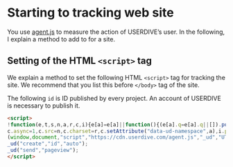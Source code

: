# Starting to tracking web site

You use [agent.js](https://cdn.userdive.com/agent.js) to measure the action of USERDIVE’s user.
In the following, I explain a method to add to for a site.

## Setting of the HTML `<script>` tag

We explain a method to set the following HTML `<script>` tag for tracking the site.
We recommend that you list this before `</body>` tag of the site.

The following `id` is ID published by every project.
An account of USERDIVE is necessary to publish it.

```html
<script>
!function(e,t,s,n,a,r,c,i){e[a]=e[a]||function(){(e[a].q=e[a].q||[]).push(arguments)},c=t.createElement(s),i=t.getElementsByTagName(s)[0],
c.async=1,c.src=n,c.charset=r,c.setAttribute("data-ud-namespace",a),i.parentNode.insertBefore(c,i)}
(window,document,"script","https://cdn.userdive.com/agent.js","_ud","UTF-8");
_ud("create","id","auto");
_ud("send","pageview");
</script>
```
